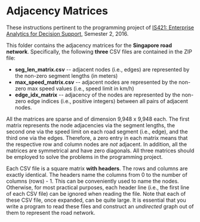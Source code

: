 # Adjacency Matrices
These instructions pertinent to the programming project of [IS421: Enterprise Analytics for Decision Support](http://sisapps.smu.edu.sg/CDDR/Courses.aspx?P=104&C=737), Semester 2, 2016.

This folder contains the adjacency matrices for the **Singapore road network**. Specifically, the following **three** CSV files are contained in the ZIP file:
- **seg_len_matrix.csv** -- adjacent nodes (i.e., edges) are represented by the non-zero segment lengths (in meters)
- **max_speed_matrix.csv** -- adjacent nodes are represented by the non-zero max speed values (i.e., speed limit in km/h)
- **edge_idx_matrix** -- adjacency of the nodes are represented by the non-zero edge indices (i.e., positive integers) between all pairs of adjacent nodes.

All the matrices are sparse and of dimension 9,948 x 9,948 each. The first matrix represents the node adjacencies via the segment lengths, the second one via the speed limit on each road segment (i.e., edge), and the third one via the edges. Therefore, a zero entry in each matrix means that the respective row and column nodes are *not* adjacent. In addition, all the matrices are symmetrical and have zero diagonals. All three matrices should be employed to solve the problems in the programming project.

Each CSV file is a square matrix **with headers**. The rows and columns are exactly identical. The headers name the columns from 0 to the number of columns (rows) - 1. This can  be conveniently used to name the nodes. Otherwise, for most practical purposes, each header line (i.e., the first line of each CSV file) can be ignored when reading the file. Note that each of these CSV file, once expanded, can be quite large. It is essential that you write a program to read these files and construct an *undirected* graph out of them to represent the road network.

